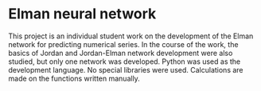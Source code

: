 Elman neural network
=====================

This project is an individual student work on the development of the Elman network for predicting numerical series. 
In the course of the work, the basics of Jordan and Jordan-Elman network development were also studied, but only one network was developed. 
Python was used as the development language. No special libraries were used. 
Calculations are made on the functions written manually.
